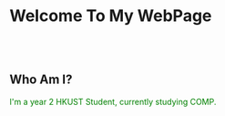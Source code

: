 <body>
<h1>Welcome To My WebPage</h1>
<br>
<br>
<h2>Who Am I?</h2>
<font color="green">I'm a year 2 HKUST Student, currently studying COMP.</font>


  
</body>
